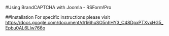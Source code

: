 #Using BrandCAPTCHA with Joomla - RSForm!Pro

##Installation
For specific instructions please visit https://docs.google.com/document/d/1i6huSO5nhHY3_C48DpxPTXvxHG5_Epbu0AL6LIw766o

